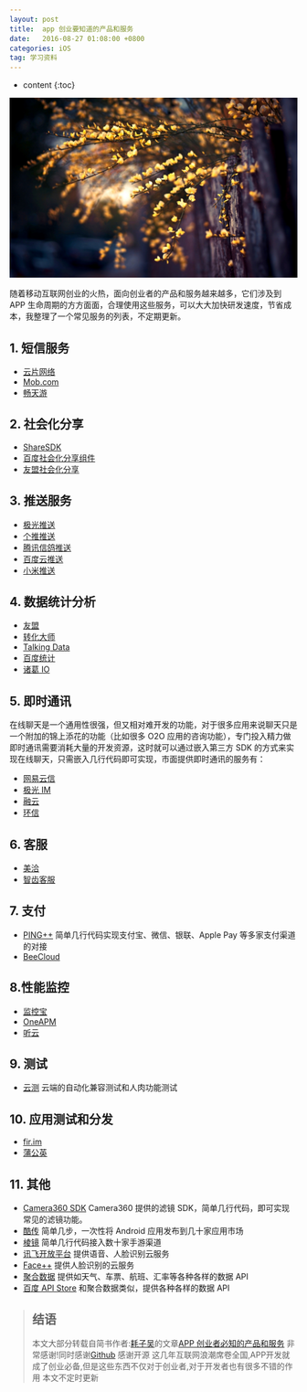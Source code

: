 ```yaml
---
layout: post
title:  app 创业要知道的产品和服务
date:   2016-08-27 01:08:00 +0800
categories: iOS
tag: 学习资料
---
```


* content
{:toc}





<img src="/styles/images/blogImg/blog0001.jpg" class="fit image">

随着移动互联网创业的火热，面向创业者的产品和服务越来越多，它们涉及到 APP 生命周期的方方面面，合理使用这些服务，可以大大加快研发速度，节省成本，我整理了一个常见服务的列表，不定期更新。

## 1. 短信服务
+ [云片网络](https://www.yunpian.com/)
+ [Mob.com](http://mob.com/#/index)
+ [畅天游](http://changty.com/index.html)

## 2. 社会化分享
+ [ShareSDK](http://sharesdk.mob.com/#/sharesdk)
+ [百度社会化分享组件](http://developer.baidu.com/soc/share)
+ [友盟社会化分享](http://www.umeng.com/social)

## 3. 推送服务
+ [极光推送](https://www.jpush.cn/)
+ [个推推送](http://www.getui.com/)
+ [腾讯信鸽推送](http://xg.qq.com/)
+ [百度云推送](http://developer.baidu.com/cloud/push)
+ [小米推送](http://dev.xiaomi.com/doc/?page_id=1670)

## 4. 数据统计分析
+ [友盟](http://www.umeng.com/)
+ [转化大师](http://conv.mobi/)
+ [Talking Data](https://www.talkingdata.com/)
+ [百度统计](http://tongji.baidu.com/)
+ [诸葛 IO](http://zhugeio.com/)

## 5. 即时通讯
在线聊天是一个通用性很强，但又相对难开发的功能，对于很多应用来说聊天只是一个附加的锦上添花的功能（比如很多 O2O 应用的咨询功能），专门投入精力做即时通讯需要消耗大量的开发资源，这时就可以通过嵌入第三方 SDK 的方式来实现在线聊天，只需嵌入几行代码即可实现，市面提供即时通讯的服务有：
+ [网易云信](http://netease.im/)
+ [极光 IM](https://www.jpush.cn/common/im)
+ [融云](http://www.rongcloud.cn/)
+ <a href="http://www.easemob.com/products" target="_blank">环信</a>

## 6. 客服
+ <a href="https://meiqia.com/" target="_blank">美洽</a>
+ <a href="http://www.sobot.com/" target="_blank">智齿客服</a>

## 7. 支付
+ <a href="https://pingxx.com/" target="_blank">PING++</a> 简单几行代码实现支付宝、微信、银联、Apple Pay 等多家支付渠道的对接
+ <a href="https://beecloud.cn/" target="_blank">BeeCloud</a>

## 8.性能监控
+ <a href="http://www.jiankongbao.com/" target="_blank">监控宝</a>
+ <a href="https://www.oneapm.com/" target="_blank">OneAPM</a>
+ <a href="http://www.tingyun.com/" target="_blank">听云</a>

## 9. 测试
+ <a href="http://www.testin.cn/" target="_blank">云测</a>
云端的自动化兼容测试和人肉功能测试

## 10. 应用测试和分发
+ <a href="http://fir.im/" target="_blank">fir.im</a>
+ <a href="http://www.pgyer.com/" target="_blank">蒲公英</a>

## 11. 其他
+ <a href="http://sdk.camera360.com/" target="_blank">Camera360 SDK</a> Camera360 提供的滤镜 SDK，简单几行代码，即可实现常见的滤镜功能。
+ <a href="http://www.coolchuan.com/" target="_blank">酷传</a> 简单几步，一次性将 Android 应用发布到几十家应用市场
+ <a href="http://www.ljsdk.com/" target="_blank">棱镜</a> 简单几行代码接入数十家手游渠道
+ <a href="http://www.xfyun.cn/" target="_blank">讯飞开放平台</a> 提供语音、人脸识别云服务
+ <a href="http://www.faceplusplus.com.cn/" target="_blank">Face++</a> 提供人脸识别的云服务
+ <a href="http://www.juhe.cn/" target="_blank">聚合数据</a> 提供如天气、车票、航班、汇率等各种各样的数据 API
+ <a href="http://apistore.baidu.com/" target="_blank">百度 API Store</a> 和聚合数据类似，提供各种各样的数据 API

> ## 结语
> 本文大部分转载自简书作者:[耗子吴](http://www.jianshu.com/u/ABsmcz)的文章[APP 创业者必知的产品和服务](http://www.jianshu.com/p/ba5f2cf5d5db) 非常感谢!同时感谢[Github](https://github.com) 感谢开源
> 这几年互联网浪潮席卷全国,APP开发就成了创业必备,但是这些东西不仅对于创业者,对于开发者也有很多不错的作用
> 本文不定时更新
















